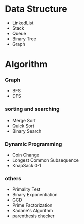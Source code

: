 # Data Structure
 - LinkedList
 - Stack
 - Queue
 - Binary Tree
 - Graph


# Algorithm

### Graph
- BFS
- DFS
### sorting and searching
- Merge Sort
- Quick Sort
- Binary Search
### Dynamic Programming
- Coin Change
- Longest Common Subsequence
- KnapSack 0-1
### others
- Primality Test
- Binary Exponentiation
- GCD
- Prime Factorization
- Kadane's Algorithm
- parenthesis checker